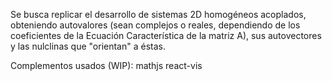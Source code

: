 Se busca replicar el desarrollo de sistemas 2D homogéneos acoplados, obteniendo autovalores (sean complejos o reales, dependiendo de los coeficientes de la Ecuación Característica de la matriz A), sus autovectores y las nulclinas que "orientan" a éstas.

Complementos usados (WIP):
mathjs
react-vis


